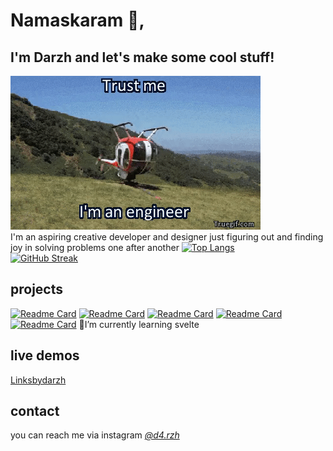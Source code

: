 # Namaskaram 👋,
## I'm Darzh and let's make some cool stuff!

![](https://raw.githubusercontent.com/darzhz/darzhz/master/24098.gif)
<br/>
I'm an aspiring creative developer and designer just figuring out and finding joy in solving
problems one after another
[![Top Langs](https://github-readme-stats.vercel.app/api/top-langs/?username=darzhz&layout=compact&theme=radical&hide_border=true)]()
<br>
[![GitHub Streak](http://github-readme-streak-stats.herokuapp.com?user=darzhz&theme=radical&hide_border=true)](https://git.io/streak-stats)
##  projects 
[![Readme Card](https://github-readme-stats.vercel.app/api/pin/?username=darzhz&repo=realnotes&theme=radical&hide_border=true)](https://github.com/darzhz/realnotes)
[![Readme Card](https://github-readme-stats.vercel.app/api/pin/?username=darzhz&repo=lightlesshouse&theme=radical&hide_border=true)](https://github.com/darzhz/lightlesshouse)
[![Readme Card](https://github-readme-stats.vercel.app/api/pin/?username=darzhz&repo=mapacova&theme=radical&hide_border=true)](https://github.com/darzhz/mapacova)
[![Readme Card](https://github-readme-stats.vercel.app/api/pin/?username=darzhz&repo=scattatle&theme=radical&hide_border=true)](https://github.com/darzhz/scattatle)
[![Readme Card](https://github-readme-stats.vercel.app/api/pin/?username=darzhz&repo=dont_fall&theme=radical&hide_border=true)](https://github.com/darzhz/dont_fall)
:robot:I’m currently learning svelte<br>
## live demos
 [Linksbydarzh](https://linksbydarzh.glitch.me)
  <br>
## contact
  you can reach me via instagram <i><a href="https://www.instagram.com/d4.rzh">@d4.rzh</a></i>
<i class="fas fa-globe"></i>
 <link rel="stylesheet" type="text/css" href="https://github.com/darzhz/lightlesshouse/tree/master/icons/awesome/a/css.css">
<!--
**darzhz/darzhz** is a ✨ _special_ ✨ repository because its `README.md` (this file) appears on your GitHub profile.

Here are some ideas to get you started:

- 🔭 I’m currently working on nothing
- 🌱 I’m currently learning svelte
- 👯 I’m looking to collaborate on anything really
- 🤔 I’m looking for help with test driven development
- 💬 Ask me about ...
- 📫 How to reach me: ...
- 😄 Pronouns: ...
- .
-->
